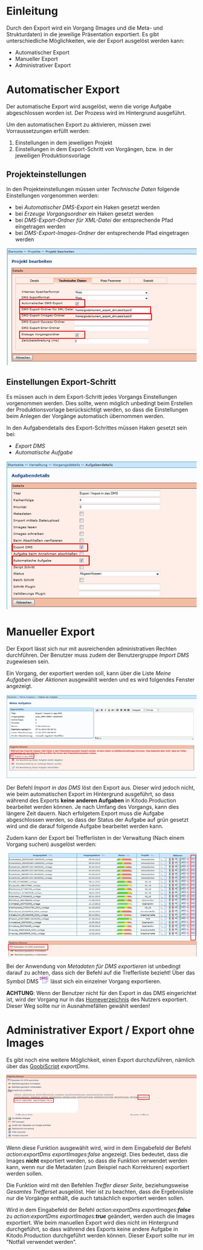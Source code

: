 # Einleitung

Durch den Export wird ein Vorgang (Images und die Meta- und Strukturdaten) in die jeweilige Präsentation exportiert. Es gibt unterschiedliche Möglichkeiten, wie der Export ausgelöst werden kann: 

* Automatischer Export
* Manueller Export
* Administrativer Export

# Automatischer Export

Der automatische Export wird ausgelöst, wenn die vorige Aufgabe abgeschlossen worden ist. Der Prozess wird im Hintergrund ausgeführt.

Um den automatischen Export zu aktivieren, müssen zwei Vorraussetzungen erfüllt werden:

1. Einstellungen in dem jeweiligen Projekt
1. Einstellungen in dem Export-Schritt von Vorgängen, bzw. in der jeweiligen Produktionsvorlage 

## Projekteinstellungen

In den Projekteinstellungen müssen unter *Technische Daten* folgende Einstellungen vorgenommen werden: 

* bei *Automatischer DMS-Export* ein Haken gesetzt werden
* bei *Erzeuge Vorgangsordner* ein Haken gesetzt werden 
* bei *DMS-Export-Ordner für XML-Datei* der entsprechende Pfad eingetragen werden
* bei *DMS-Export-Images-Ordner* der entsprechende Pfad eingetragen werden

![](images/Exportautomatisch03.jpg)

## Einstellungen Export-Schritt 

Es müssen auch in dem Export-Schritt jedes Vorgangs Einstellungen vorgenommen werden. Dies sollte, wenn möglich unbedingt beim Erstellen der Produktionsvorlage berücksichtigt werden, so dass die Einstellungen beim Anlegen der Vorgänge automatisch übernommen werden.

In den Aufgabendetails des Export-Schrittes müssen Haken gesetzt sein bei: 

* *Export DMS*
* *Automatische Aufgabe*

![](images/Exportautomatisch02.jpg)

 
# Manueller Export

Der Export lässt sich nur mit ausreichenden administrativen Rechten durchführen. Der Benutzer muss zudem der Benutzergruppe *Import DMS* zugewiesen sein.

Ein Vorgang, der exportiert werden soll, kann über die Liste *Meine Aufgaben* über *Aktionen* ausgewählt werden und es wird folgendes Fenster angezeigt.

![](images/export.jpg)

Der Befehl *Import in das DMS* löst den Export aus. Dieser wird jedoch nicht, wie beim automatischen Export im Hintergrund ausgeführt, so dass während des Exports **keine anderen Aufgaben** in Kitodo.Production bearbeitet werden können. Je nach Umfang des Vorgangs, kann dies  längere Zeit dauern. Nach erfolgetem Export muss die Aufgabe abgeschlossen werden, so dass der Status der Aufgabe auf grün gesetzt wird und die darauf folgende Aufgabe bearbeitet werden kann.

Zudem kann der Export bei Trefferlisten in der Verwaltung (Nach einem Vorgang suchen) ausgelöst werden:

![](images/export3.jpg)

Bei der Anwendung von *Metadaten für DMS exportieren* ist unbedingt darauf zu achten, dass sich der Befehl auf die Trefferliste bezieht! Über das Symbol DMS ![](images/Icon_Export_in_das_DMS.png) lässt sich ein einzelner Vorgang exportieren.

**ACHTUNG**: Wenn der Benutzer nicht für den Export in das DMS eingerichtet ist, wird der Vorgang nur in das [Homeverzeichnis](https://github.com/kitodo/kitodo-production/wiki/Homeverzeichnis) des Nutzers exportiert. Dieser Weg sollte nur in Ausnahmefällen gewählt werden!


# Administrativer Export / Export ohne Images

Es gibt noch eine weitere Möglichkeit, einen Export durchzuführen, nämlich über das [GoobiScript](https://github.com/kitodo/kitodo-production/wiki/GoobiScript) *exportDms*.

![](images/export2.jpg)

Wenn diese Funktion ausgewählt wird, wird in dem Eingabefeld der Befehl *action:exportDms* *exportImages:false* angezeigt. Dies bedeutet, dass die Images **nicht** exportiert werden, so dass die Funktion verwendet werden kann, wenn nur die Metadaten (zum Beispiel nach Korrekturen) exportiert werden sollen.

Die Funktion wird mit den Befehlen *Treffer dieser Seite*, beziehungsweise *Gesamtes Trefferset* ausgelöst. Hier ist zu beachten, dass die Ergebnisliste nur die Vorgänge enthält, die auch tatsächlich exportiert werden sollen.

Wird in dem Eingabefeld der Befehl *action:exportDms exportImages:**false*** zu *action:exportDms exportImages:**true*** geändert, werden auch die Images exportiert. Wie beim manuellen Export wird dies nicht im Hintergrund durchgeführt, so dass während des Exports keine andere Aufgabe in Kitodo.Production durchgeführt werden können. Dieser Export sollte nur im "Notfall verwendet werden".

 
